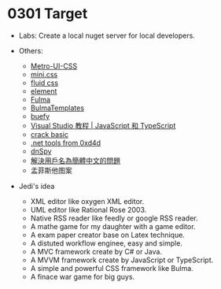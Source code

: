 # 0301 Target

* Labs: Create a local nuget server for local developers.

* Others:
  * [Metro-UI-CSS](https://metroui.org.ua/)
  * [mini.css](https://minicss.org/)
  * [fluid css](https://github.com/fluid-framework/Fluid/)
  * [element](https://element.eleme.cn/#/zh-CN)
  * [Fulma](https://github.com/Fulma/Fulma)
  * [BulmaTemplates](https://github.com/BulmaTemplates/bulma-templates)
  * [buefy](https://buefy.org/)
  * [Visual Studio 教程 | JavaScript 和 TypeScript](https://docs.microsoft.com/zh-cn/visualstudio/javascript/?view=vs-2019)
  * [crack basic](https://www.52pojie.cn/thread-582852-1-1.html)
  * [.net tools from 0xd4d](https://github.com/0xd4d?tab=repositories)
  * [dnSpy](https://github.com/0xd4d/dnSpy)
  * [解決用戶名為簡體中文的問題](https://10.134.158.173/svn/esign/eSignCloud/CAUtility)
  * 孟菲斯他图案

* Jedi's idea
  * XML editor like oxygen XML editor.
  * UML editor like Rational Rose 2003.
  * Native RSS reader like feedly or google RSS reader.
  * A mathe game for my daughter with a game editor.
  * A exam paper creator base on Latex technique.
  * A distuted workflow enginee, easy and simple.
  * A MVC framework create by C# or Java.
  * A MVVM framework create by JavaScript or TypeScript.
  * A simple and powerful CSS framework like Bulma.
  * A finace war game for big guys.
